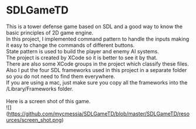 # SDLGameTD
This is a tower defense game based on SDL and a good way to know the basic principles of 2D game engine.<br />
In this project, I implemented command pattern to handle the inputs making it easy to change the commands of different buttons.<br />
State pattern is used to build the player and enemy AI systems.<br />
The project is created by XCode so it is better to see it by that.<br />
There are also some XCode groups in the project which classify these files.<br />
Also I put the four SDL frameworks used in this project in a separate folder so you do not need to find them everywhere.<br />
If you are using a mac, just make sure you copy all the frameworks into the /Library/Frameworks folder.<br /><br />
Here is a screen shot of this game.<br />
![] (https://github.com/mycmessia/SDLGameTD/blob/master/SDLGameTD/resources/screen_shot.png)
